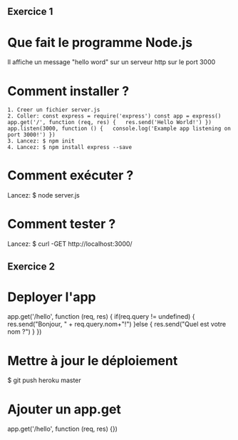 
## Exercice 1
# Que fait le programme Node.js
Il affiche un message "hello word" sur un serveur http sur le port 3000
# Comment installer ?
```
1. Creer un fichier server.js
2. Coller: const express = require('express') const app = express()  app.get('/', function (req, res) {   res.send('Hello World!') })  app.listen(3000, function () {   console.log('Example app listening on port 3000!') }) 
3. Lancez: $ npm init
4. Lancez: $ npm install express --save
```
# Comment exécuter ?
Lancez: $ node server.js
# Comment tester ?
Lancez: $ curl -GET http://localhost:3000/

## Exercice 2
# Deployer l'app
app.get('/hello', function (req, res) {     if(req.query != undefined) {         res.send("Bonjour, " + req.query.nom+"!")     }else {         res.send("Quel est votre nom ?")     } })
# Mettre à jour le déploiement 
$ git push heroku master

# Ajouter un app.get
app.get('/hello', function (req, res) {})
